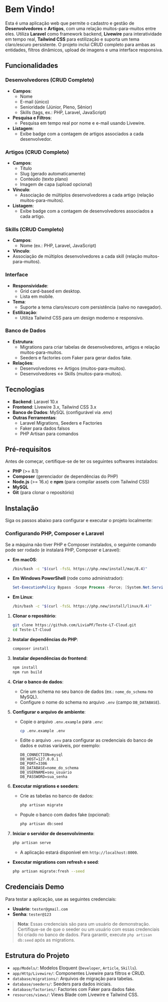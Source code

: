 # Bem Vindo!

Esta é uma aplicação web que permite o cadastro e gestão de **Desenvolvedores** e **Artigos**, com uma relação muitos-para-muitos entre eles. Utiliza **Laravel** como framework backend, **Livewire** para interatividade em tempo real, **Tailwind CSS** para estilização e suporta um tema claro/escuro persistente. O projeto inclui CRUD completo para ambas as entidades, filtros dinâmicos, upload de imagens e uma interface responsiva.

## Funcionalidades

### Desenvolvedores (CRUD Completo)
- **Campos**:
    - Nome
    - E-mail (único)
    - Senioridade (Júnior, Pleno, Sênior)
    - Skills (tags, ex.: PHP, Laravel, JavaScript)
- **Pesquisa e Filtros**:
    - Pesquisa em tempo real por nome e e-mail usando Livewire.
- **Listagem**:
    - Exibe badge com a contagem de artigos associados a cada desenvolvedor.

### Artigos (CRUD Completo)
- **Campos**:
    - Título
    - Slug (gerado automaticamente)
    - Conteúdo (texto plano)
    - Imagem de capa (upload opcional)
- **Vínculo**:
    - Associação de múltiplos desenvolvedores a cada artigo (relação muitos-para-muitos).
- **Listagem**:
    - Exibe badge com a contagem de desenvolvedores associados a cada artigo.

### Skills (CRUD Completo)
- **Campos**:
    - Nome (ex.: PHP, Laravel, JavaScript)
- **Vínculo**:
-   Associação de múltiplos desenvolvedores a cada skill (relação muitos-para-muitos).

### Interface
- **Responsividade**:
    - Grid card-based em desktop.
    - Lista em mobile.
- **Tema**:
    - Suporte a tema claro/escuro com persistência (salvo no navegador).
- **Estilização**:
    - Utiliza Tailwind CSS para um design moderno e responsivo.

### Banco de Dados
- **Estrutura**:
    - Migrations para criar tabelas de desenvolvedores, artigos e relação muitos-para-muitos.
    - Seeders e factories com Faker para gerar dados fake.
- **Relações**:
    - Desenvolvedores ↔ Artigos (muitos-para-muitos).
    - Desenvolvedores ↔ Skills (muitos-para-muitos).

## Tecnologias
- **Backend**: Laravel 10.x
- **Frontend**: Livewire 3.x, Tailwind CSS 3.x
- **Banco de Dados**: MySQL (configurável via .env)
- **Outras Ferramentas**:
    - Laravel Migrations, Seeders e Factories
    - Faker para dados falsos
    - PHP Artisan para comandos

## Pré-requisitos
Antes de começar, certifique-se de ter os seguintes softwares instalados:
- **PHP** (>= 8.1)
- **Composer** (gerenciador de dependências do PHP)
- **Node.js** (>= 16.x) e **npm** (para compilar assets com Tailwind CSS)
- **MySQL**
- **Git** (para clonar o repositório)

## Instalação
Siga os passos abaixo para configurar e executar o projeto localmente:

### Configurando PHP, Composer e Laravel
Se a máquina não tiver PHP e Composer instalados, o seguinte comando pode ser rodado (e instalará PHP, Composer e Laravel):

- **Em macOS**:
  ```bash
  /bin/bash -c "$(curl -fsSL https://php.new/install/mac/8.4)"
  ```

- **Em Windows PowerShell** (rode como administrador):
  ```powershell
  Set-ExecutionPolicy Bypass -Scope Process -Force; [System.Net.ServicePointManager]::SecurityProtocol = [System.Net.ServicePointManager]::SecurityProtocol -bor 3072; iex ((New-Object System.Net.WebClient).DownloadString('https://php.new/install/windows/8.4'))
  ```

- **Em Linux**:
  ```bash
  /bin/bash -c "$(curl -fsSL https://php.new/install/linux/8.4)"
  ```

1. **Clonar o repositório**:
   ```bash
   git clone https://github.com/LiviaPF/Teste-LT-Cloud.git
   cd Teste-LT-Cloud
   ```

2. **Instalar dependências do PHP**:
   ```bash
   composer install
   ```

3. **Instalar dependências do frontend**:
   ```bash
   npm install
   npm run build
   ```

6. **Criar o banco de dados**:
    - Crie um schema no seu banco de dados (ex.: `nome_do_schema` no MySQL).
    - Configure o nome do schema no arquivo `.env` (campo `DB_DATABASE`).

4. **Configurar o arquivo de ambiente**:
    - Copie o arquivo `.env.example` para `.env`:
      ```bash
      cp .env.example .env
      ```
    - Edite o arquivo `.env` para configurar as credenciais do banco de dados e outras variáveis, por exemplo:
      ```env
      DB_CONNECTION=mysql
      DB_HOST=127.0.0.1
      DB_PORT=3306
      DB_DATABASE=nome_do_schema
      DB_USERNAME=seu_usuario
      DB_PASSWORD=sua_senha
      ```
7. **Executar migrations e seeders**:
    - Crie as tabelas no banco de dados:
      ```bash
      php artisan migrate
      ```
    - Popule o banco com dados fake (opcional):
      ```bash
      php artisan db:seed
      ```

8. **Iniciar o servidor de desenvolvimento**:
   ```bash
   php artisan serve
   ```
    - A aplicação estará disponível em `http://localhost:8000`.

- **Executar migrations com refresh e seed**:
  ```bash
  php artisan migrate:fresh --seed
  ```
## Credenciais Demo
Para testar a aplicação, use as seguintes credenciais:
- **Usuário**: `tester@gmail.com`
- **Senha**: `tester@123`

> **Nota**: Essas credenciais são para um usuário de demonstração. Certifique-se de que o seeder ou um usuário com essas credenciais foi criado no banco de dados. Para garantir, execute `php artisan db:seed` após as migrations.

## Estrutura do Projeto
- `app/Models/`: Modelos Eloquent (`Developer`, `Article`, `Skills`).
- `app/Http/Livewire/`: Componentes Livewire para filtros e CRUD.
- `database/migrations/`: Arquivos de migração para tabelas.
- `database/seeders/`: Seeders para dados iniciais.
- `database/factories/`: Factories com Faker para dados fake.
- `resources/views/`: Views Blade com Livewire e Tailwind CSS.
